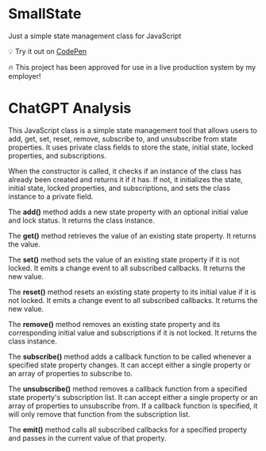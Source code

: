 # SmallState
Just a simple state management class for JavaScript

💡 Try it out on [CodePen](https://codepen.io/edlinkiii/pen/zYjPqRr)

🔥 This project has been approved for use in a live production system by my employer!


# ChatGPT Analysis

This JavaScript class is a simple state management tool that allows users to add, get, set, reset, remove, subscribe to, and unsubscribe from state properties. It uses private class fields to store the state, initial state, locked properties, and subscriptions.

When the constructor is called, it checks if an instance of the class has already been created and returns it if it has. If not, it initializes the state, initial state, locked properties, and subscriptions, and sets the class instance to a private field.

The **add()** method adds a new state property with an optional initial value and lock status. It returns the class instance.

The **get()** method retrieves the value of an existing state property. It returns the value.

The **set()** method sets the value of an existing state property if it is not locked. It emits a change event to all subscribed callbacks. It returns the new value.

The **reset()** method resets an existing state property to its initial value if it is not locked. It emits a change event to all subscribed callbacks. It returns the new value.

The **remove()** method removes an existing state property and its corresponding initial value and subscriptions if it is not locked. It returns the class instance.

The **subscribe()** method adds a callback function to be called whenever a specified state property changes. It can accept either a single property or an array of properties to subscribe to.

The **unsubscribe()** method removes a callback function from a specified state property's subscription list. It can accept either a single property or an array of properties to unsubscribe from. If a callback function is specified, it will only remove that function from the subscription list.

The **emit()** method calls all subscribed callbacks for a specified property and passes in the current value of that property.
